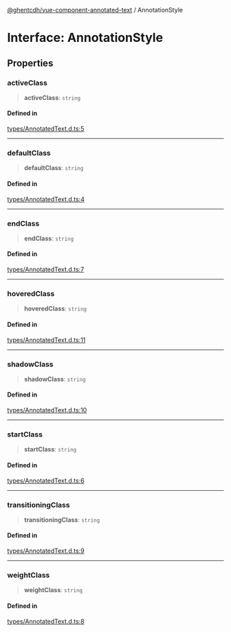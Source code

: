 [@ghentcdh/vue-component-annotated-text](../globals.md) / AnnotationStyle

# Interface: AnnotationStyle

## Properties

### activeClass

> **activeClass**: `string`

#### Defined in

[types/AnnotatedText.d.ts:5](https://github.com/GhentCDH/vue_component_annotated_text/blob/1a1305298088f2a8b844c3bc4c9169f47cb7de8b/src/types/AnnotatedText.d.ts#L5)

***

### defaultClass

> **defaultClass**: `string`

#### Defined in

[types/AnnotatedText.d.ts:4](https://github.com/GhentCDH/vue_component_annotated_text/blob/1a1305298088f2a8b844c3bc4c9169f47cb7de8b/src/types/AnnotatedText.d.ts#L4)

***

### endClass

> **endClass**: `string`

#### Defined in

[types/AnnotatedText.d.ts:7](https://github.com/GhentCDH/vue_component_annotated_text/blob/1a1305298088f2a8b844c3bc4c9169f47cb7de8b/src/types/AnnotatedText.d.ts#L7)

***

### hoveredClass

> **hoveredClass**: `string`

#### Defined in

[types/AnnotatedText.d.ts:11](https://github.com/GhentCDH/vue_component_annotated_text/blob/1a1305298088f2a8b844c3bc4c9169f47cb7de8b/src/types/AnnotatedText.d.ts#L11)

***

### shadowClass

> **shadowClass**: `string`

#### Defined in

[types/AnnotatedText.d.ts:10](https://github.com/GhentCDH/vue_component_annotated_text/blob/1a1305298088f2a8b844c3bc4c9169f47cb7de8b/src/types/AnnotatedText.d.ts#L10)

***

### startClass

> **startClass**: `string`

#### Defined in

[types/AnnotatedText.d.ts:6](https://github.com/GhentCDH/vue_component_annotated_text/blob/1a1305298088f2a8b844c3bc4c9169f47cb7de8b/src/types/AnnotatedText.d.ts#L6)

***

### transitioningClass

> **transitioningClass**: `string`

#### Defined in

[types/AnnotatedText.d.ts:9](https://github.com/GhentCDH/vue_component_annotated_text/blob/1a1305298088f2a8b844c3bc4c9169f47cb7de8b/src/types/AnnotatedText.d.ts#L9)

***

### weightClass

> **weightClass**: `string`

#### Defined in

[types/AnnotatedText.d.ts:8](https://github.com/GhentCDH/vue_component_annotated_text/blob/1a1305298088f2a8b844c3bc4c9169f47cb7de8b/src/types/AnnotatedText.d.ts#L8)
